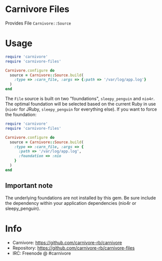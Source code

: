 # Carnivore Files

Provides File `Carnivore::Source`

# Usage

```ruby
require 'carnivore'
require 'carnivore-files'

Carnivore.configure do
  source = Carnivore::Source.build(
    :type => :carn_file, :args => {:path => '/var/log/app.log'}
  )
end
```

The `File` source is built on two "foundations", `sleepy_penguin`
and `nio4r`. The optimal foundation will be selected based on
the current Ruby in use (`nio4r` for JRuby, `sleepy_penguin` for
everything else). If you want to force the foundation:

```ruby
require 'carnivore'
require 'carnivore-files'

Carnivore.configure do
  source = Carnivore::Source.build(
    :type => :carn_file, :args => {
      :path => '/var/log/app.log',
      :foundation => :nio
    }
  )
end
```

## Important note

The underlying foundations are not installed by this gem. Be sure
include the dependency within your application dependencies (nio4r
or sleepy_penguin).

# Info
* Carnivore: https://github.com/carnivore-rb/carnivore
* Repository: https://github.com/carnivore-rb/carnivore-files
* IRC: Freenode @ #carnivore
